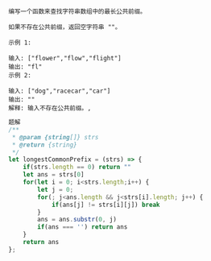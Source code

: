 <!--
 * @Date: 2019-12-26 11:14:56
 * @LastEditors: PoloHuang
 * @LastEditTime: 2020-08-18 16:12:29
-->
```
编写一个函数来查找字符串数组中的最长公共前缀。

如果不存在公共前缀，返回空字符串 ""。

示例 1:

输入: ["flower","flow","flight"]
输出: "fl"
示例 2:

输入: ["dog","racecar","car"]
输出: ""
解释: 输入不存在公共前缀。,
```
```js
题解
/**
 * @param {string[]} strs
 * @return {string}
 */
let longestCommonPrefix = (strs) => {
    if(strs.length == 0) return ""
    let ans = strs[0]
    for(let i = 0; i<strs.length;i++) {
        let j = 0;
        for(; j<ans.length && j<strs[i].length; j++) {
            if(ans[j] != strs[i][j]) break
        }
        ans = ans.substr(0, j)
        if(ans === '') return ans
    }
    return ans
};
```